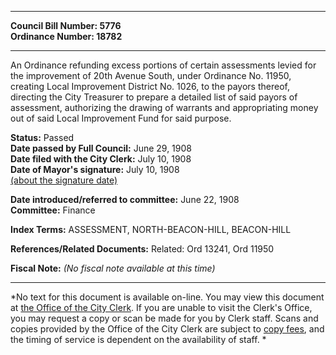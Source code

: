 * * * * *  
  
**Council Bill Number: [](#h0)[](#h2)5776**   
**Ordinance Number: 18782**  
  
* * * * *  
  
An Ordinance refunding excess portions of certain assessments levied for the improvement of 20th Avenue South, under Ordinance No. 11950, creating Local Improvement District No. 1026, to the payors thereof, directing the City Treasurer to prepare a detailed list of said payors of assessment, authorizing the drawing of warrants and appropriating money out of said Local Improvement Fund for said purpose.  
  
**Status:** Passed   
**Date passed by Full Council:** June 29, 1908   
**Date filed with the City Clerk:** July 10, 1908   
**Date of Mayor's signature:** July 10, 1908   
[(about the signature date)](/~public/approvaldate.htm)   
  
  
**Date introduced/referred to committee:** June 22, 1908   
**Committee:** Finance   
  
**Index Terms:** ASSESSMENT, NORTH-BEACON-HILL, BEACON-HILL  
  
**References/Related Documents:** Related: Ord 13241, Ord 11950  
  
**Fiscal Note:** *(No fiscal note available at this time)*  
  
* * * * *  
  
*No text for this document is available on-line. You may view this document at [the Office of the City Clerk](http://www.seattle.gov/leg/clerk/contactUs.htm). If you are unable to visit the Clerk's Office, you may request a copy or scan be made for you by Clerk staff. Scans and copies provided by the Office of the City Clerk are subject to [copy fees](http://clerk.seattle.gov/~public/clerkfees.htm), and the timing of service is dependent on the availability of staff. *  
  
  
